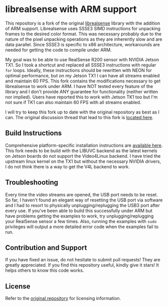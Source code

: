 # librealsense with ARM support

This repository is a fork of the original [librealsense](https://github.com/IntelRealSense/librealsense) library with the addition of ARM support. Librealsense uses SSSE3 SIMD instructions for unpacking frames to the desired color format. This was necessary probably due to the nature of the pixel unpacking operations as they are inherently slow and are data parallel. Since SSSE3 is specific to x86 architecture, workarounds are needed for getting the code to compile under ARM. 

My goal was to be able to use RealSense R200 sensor with NVIDIA Jetson TX1. So I took a shortcut and replaced all SSSE3 instructions with regular `for` loops. Ideally, these instructions should be rewritten with NEON for optimal performance, but on my Jetson TX1 I can have all streams enabled and maintain 60 FPS. This fork contains the modifications necessary to get librealsense to work under ARM. I have NOT tested every feature of the library and I don't provide ANY guarantee for functionality (neither written nor implied). Users have reported this to work with Jetson TK1 too but I'm not sure if TK1 can also maintain 60 FPS with all streams enabled.

I will try to keep this fork up to date with the original repository as best as I can. The original discussion thread that lead to this fork is [located here](https://github.com/IntelRealSense/librealsense/issues/73).

## Build Instructions
Comprehensive platform-specific installation instructions are [available here](https://github.com/IntelRealSense/librealsense/blob/master/doc/installation.md). This fork needs to be build with the LIBUVC backend as the latest kernels on Jetson boards do not support the Video4Linux backend. I have tried the upstream linux kernel on the TX1 but without the necessary NVIDIA drivers, I do not think there is a way to get the V4L backend to work.

## Troubleshooting
Every time the video streams are opened, the USB port needs to be reset. So far, I haven't found an elegant way of resetting the USB port via software and I had to resort to physically unplugging/replugging the USB3 port after every use. If you've been able to build this successfully under ARM but have problems getting the examples to work, try unplugging/replugging your RealSense sensor a few times. Also, running the examples with `sudo` privileges will output a more detailed error code when the examples fail to run.

## Contribution and Support
If you have fixed an issue, do not hesitate to submit pull requests! They are greatly appreciated.
If you find this repository useful, kindly give it stars! It helps others to know this code works.

## License
Refer to the [original repository](https://github.com/IntelRealSense/librealsense) for licensing information.

